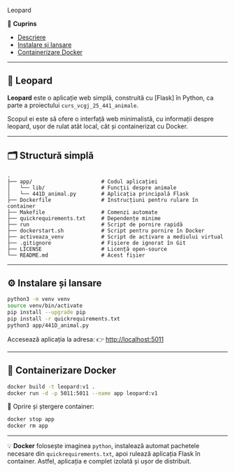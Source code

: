 
Leopard 

📑 **Cuprins**

* [Descriere](#descriere)
* [Instalare și lansare](#instalare-și-lansare)
* [Containerizare Docker](#containerizare-docker)

---

## 🐆 Leopard

**Leopard** este o aplicație web simplă, construită cu \[Flask] în Python, ca parte a proiectului `curs_vcgj_25_441_animale`.

Scopul ei este să ofere o interfață web minimalistă, cu informații despre leopard, ușor de rulat atât local, cât și containerizat cu Docker.

---

## 🗂 Structură simplă

```
.
├── app/                      # Codul aplicației
│   └── lib/                  # Funcții despre animale
│   └── 441D_animal.py        # Aplicația principală Flask
├── Dockerfile                # Instrucțiuni pentru rulare în container
├── Makefile                  # Comenzi automate
├── quickrequirements.txt     # Dependențe minime
├── run                       # Script de pornire rapidă
├── dockerstart.sh            # Script pentru pornire în Docker
├── activeaza_venv            # Script de activare a mediului virtual
├── .gitignore                # Fișiere de ignorat în Git
├── LICENSE                   # Licență open-source
└── README.md                 # Acest fișier
```

---

## ⚙️ Instalare și lansare

```bash
python3 -m venv venv
source venv/bin/activate
pip install --upgrade pip
pip install -r quickrequirements.txt
python3 app/441D_animal.py
```

Accesează aplicația la adresa:
👉 [http://localhost:5011](http://localhost:5011)

---

## 🐳 Containerizare Docker

```bash
docker build -t leopard:v1 .
docker run -d -p 5011:5011 --name app leopard:v1
```

🛑 Oprire și ștergere container:

```bash
docker stop app
docker rm app
```

---

💡 **Docker** folosește imaginea `python`, instalează automat pachetele necesare din `quickrequirements.txt`, apoi rulează aplicația Flask în container. Astfel, aplicația e complet izolată și ușor de distribuit.

